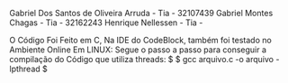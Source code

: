 
Gabriel Dos Santos de Oliveira Arruda - Tia - 32107439
Gabriel Montes Chagas - Tia - 32162243
Henrique Nellessen - Tia - 

O Código Foi Feito em C, Na IDE do CodeBlock, também foi testado no Ambiente Online Em LINUX:
Segue o passo  a passo para conseguir a compilação do Código que utiliza threads:
$
$ gcc arquivo.c -o arquivo -lpthread
$


